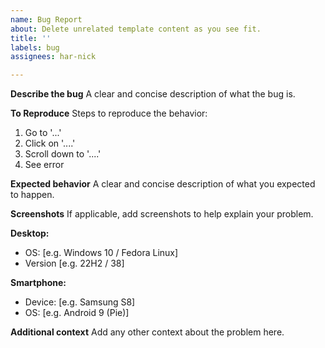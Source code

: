 ```yaml
---
name: Bug Report
about: Delete unrelated template content as you see fit.
title: ''
labels: bug
assignees: har-nick

---
```


**Describe the bug**
A clear and concise description of what the bug is.

**To Reproduce**
Steps to reproduce the behavior:
1. Go to '...'
2. Click on '....'
3. Scroll down to '....'
4. See error

**Expected behavior**
A clear and concise description of what you expected to happen.

**Screenshots**
If applicable, add screenshots to help explain your problem.

**Desktop:**
 - OS: [e.g. Windows 10 / Fedora Linux]
 - Version [e.g. 22H2 / 38]

**Smartphone:**
 - Device: [e.g. Samsung S8]
 - OS: [e.g. Android 9 (Pie)]

**Additional context**
Add any other context about the problem here.
